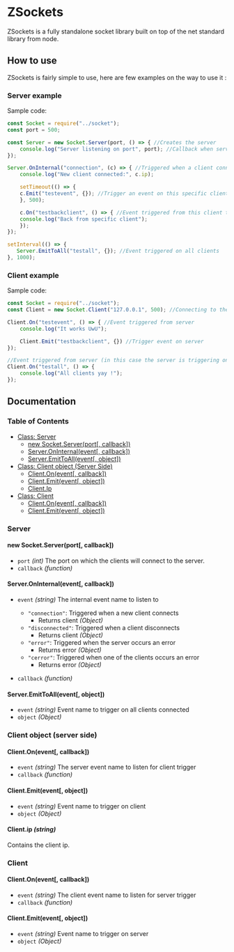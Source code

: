 
# ZSockets

ZSockets is a fully standalone socket library built on top of the net standard library from node.


## How to use
ZSockets is fairly simple to use, here are few examples on the way to use it :
### Server example
Sample code:

```js
const Socket = require("../socket");
const port = 500;

const Server = new Socket.Server(port, () => { //Creates the server
    console.log("Server listening on port", port); //Callback when server is running
});

Server.OnInternal("connection", (c) => { //Triggered when a client connects
    console.log("New client connected:", c.ip);

    setTimeout(() => {
	c.Emit("testevent", {}); //Trigger an event on this specific client
    }, 500);

    c.On("testbackclient", () => { //Event triggered from this client to the server
	console.log("Back from specific client");
    });
});

setInterval(() => {
   Server.EmitToAll("testall", {}); //Event triggered on all clients
}, 1000);
```
### Client example
Sample code:

```js
const Socket = require("../socket");
const Client = new Socket.Client("127.0.0.1", 500); //Connecting to the server

Client.On("testevent", () => { //Event triggered from server
    console.log("It works UwU");

    Client.Emit("testbackclient", {}) //Trigger event on server
});

//Event triggered from server (in this case the server is triggering on all clients)
Client.On("testall", () => {
    console.log("All clients yay !");
});
```
## Documentation
### Table of Contents

  - [Class: Server](#server)
    - [new Socket.Server(port[, callback])](#new-socket.serverport-callback)
    - [Server.OnInternal(event[, callback])](#server.oninternalevent-callback)
    -	[Server.EmitToAll(event[, object])](#server.emittoallevent-object)
  - [Class: Client object (Server Side)](#clientobjectserverside)
	  -	[Client.On(event[, callback])](#client.onevent-callback)
	-	[Client.Emit(event[, object])](#client.emitevent-object)
	- [Client.Ip](#client.ip)
- [Class: Client](#client)
	 -	[Client.On(event[, callback])](#client.onevent-callback)
	-	[Client.Emit(event[, object])](#client.emitevent-object)
### Server

#### new Socket.Server(port[, callback])
  - `port` _(int)_ The port on which the clients will connect to the server.
  - `callback` _(function)_
#### Server.OnInternal(event[, callback])
- `event` _(string)_ The internal event name to listen to
	- `"connection"`: Triggered when a new client connects
		- Returns client _(Object)_
	- `"disconnected"`: Triggered when a client disconnects
		- Returns client _(Object)_
	- `"error"`: Triggered when the server occurs an error
		- Returns error _(Object)_
	- `"cerror"`: Triggered when one of the clients occurs an error
		- Returns error _(Object)_
	
- `callback` _(function)_
#### Server.EmitToAll(event[, object])
- `event` _(string)_ Event name to trigger on all clients connected
- `object` _(Object)_

### Client object (server side)

#### Client.On(event[, callback])
- `event` _(string)_ The server event name to listen for client trigger
- `callback` _(function)_
#### Client.Emit(event[, object])
- `event` _(string)_ Event name to trigger on client
- `object` _(Object)_
#### Client.ip _(string)_
Contains the client ip.

### Client
#### Client.On(event[, callback])
- `event` _(string)_ The client event name to listen for server trigger
- `callback` _(function)_
#### Client.Emit(event[, object])
- `event` _(string)_ Event name to trigger on server
- `object` _(Object)_
